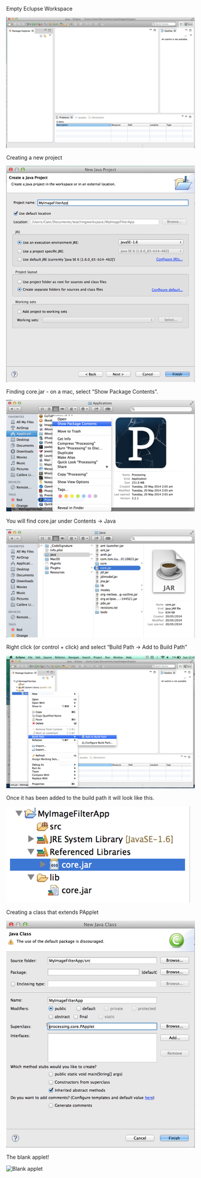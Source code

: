 Empty Eclupse Workspace

![Empty eclipse](https://raw.githubusercontent.com/catehstn/image-filters/master/setup%20images/eclipseEmptyScreenShot.png)

Creating a new project

![Creating a new project](https://raw.githubusercontent.com/catehstn/image-filters/master/setup%20images/makingANewProject.png)

Finding core.jar - on a mac, select “Show Package Contents”.

![Show Package Contents](https://raw.githubusercontent.com/catehstn/image-filters/master/setup%20images/lookingInsideOfProcessing.png)

You will find core.jar under Contents -> Java

![Find core.jar](https://raw.githubusercontent.com/catehstn/image-filters/master/setup%20images/findingCoreJar.png)

Right click (or control + click) and select “Build Path -> Add to Build Path”

![Add to build path](https://raw.githubusercontent.com/catehstn/image-filters/master/setup%20images/addingToTheBuildPath.png)

Once it has been added to the build path it will look like this.

![After adding to build path](https://raw.githubusercontent.com/catehstn/image-filters/master/setup%20images/onTheBuildPath.png)

Creating a class that extends PApplet

![Creating class extending PApplet](https://raw.githubusercontent.com/catehstn/image-filters/master/setup%20images/creatingSomethingThatExtendsPApplet.png)

The blank applet!

![Blank applet](https://docs.google.com/file/d/0B5T9ZM8rsBJbMXoweEFoYzFRTEk)

